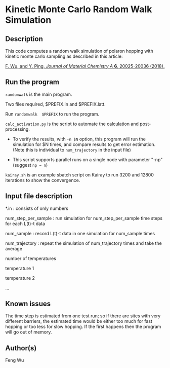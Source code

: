 Kinetic Monte Carlo Random Walk Simulation
==========================================


Description
------------------------------------

This code computes a random walk simulation of polaron hopping with kinetic monte carlo sampling as described in this article:

[F. Wu, and Y. Ping, *Journal of Material Chemistry A* **6**, 20025-20036 (2018).](https://pubs.rsc.org/en/content/articlehtml/2018/ta/c8ta07437b "Combining Landau–Zener theory and kinetic Monte Carlo sampling for small polaron mobility of doped BiVO4 from first-principles")


Run the program
------------------------------------

`randomwalk` is the main program.

Two files required, $PREFIX.in and $PREFIX.latt. 

Run `randomwalk  $PREFIX` to run the program.

`calc_activation.py` is the script to automate the calculation and post-processing.

* To verify the results, with `-n $N` option, this program will run the simulation for $N times, and compare results to get error estimation. (Note this is individual to `num_trajectory` in the input file)
    
* This script supports parallel runs on a single node with parameter "-np" (suggest `np = n`)

`kairay.sh` is an example sbatch script on Kairay to run 3200 and 12800 iterations to show the convergence.


Input file description
------------------------------------

*.in :  consists of only numbers

num_step_per_sample :  run simulation for num_step_per_sample time steps for each L(t)-t data

num_sample  : record L(t)-t data in one simulation for num_sample times

num_trajectory : repeat the simulation of num_trajectory times and take the average

number of temperatures

temperature 1

temperature 2

...


Known issues
------------------------------------

The time step is estimated from one test run; so if there are sites with very different barriers, the estimated time would be either too much for fast hopping or too less for slow hopping. If the first happens then the program will go out of memory. 

Author(s)
------------------------------------
Feng Wu

